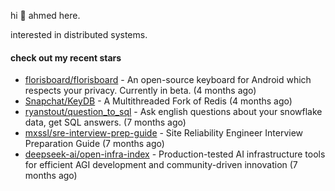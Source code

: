 hi 👋 ahmed here.

interested in distributed systems.

#### check out my recent stars

- [florisboard/florisboard](https://github.com/florisboard/florisboard) - An open-source keyboard for Android which respects your privacy. Currently in beta. (4 months ago)
- [Snapchat/KeyDB](https://github.com/Snapchat/KeyDB) - A Multithreaded Fork of Redis (4 months ago)
- [ryanstout/question_to_sql](https://github.com/ryanstout/question_to_sql) - Ask english questions about your snowflake data, get SQL answers. (7 months ago)
- [mxssl/sre-interview-prep-guide](https://github.com/mxssl/sre-interview-prep-guide) - Site Reliability Engineer Interview Preparation Guide (7 months ago)
- [deepseek-ai/open-infra-index](https://github.com/deepseek-ai/open-infra-index) - Production-tested AI infrastructure tools for efficient AGI development and community-driven innovation (7 months ago)

